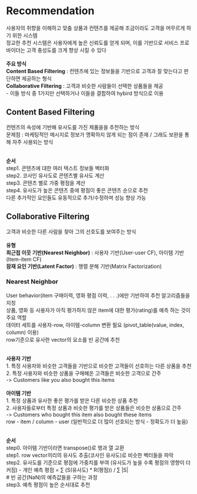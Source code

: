 # Recommendation
사용자의 취향을 이해하고 맞춤 상품과 컨텐츠를 제공해 조금이라도 고객을 머무르게 하기 위한 시스템 </br>
정교한 추천 시스템은 사용자에게 높은 신뢰도를 얻게 되며, 이를 기반으로 서비스 프로바이더는 고객 충성도를 크게 향상 시킬 수 있다</br></br>
**주요 방식** </br>
**Content Based Filtering** : 컨텐츠에 있는 정보들을 기반으로 고객과 잘 맞는다고 판단하면 제공하는 형식 </br>
**Collaborative Filtering** : 고객과 비슷한 사람들이 선택한 상품들을 제공 </br>
\- 이들 방식 중 1가지만 선택하거나 이들을 결합하여 hybird 방식으로 이용

## **Content Based Filtering**
컨텐츠의 속성에 기반해 유사도를 가진 제품을을 추천하는 방식 </br>
문제점 : 마케팅적인 메시지로 정보가 명확하지 않게 되는 점이 존재 / 그래도 보완을 통해 자주 사용되는 방식 </br></br>

**순서** </br>
step1. 콘텐츠에 대한 여러 텍스트 정보들 벡터화 </br>
step2. 코사인 유사도로 콘텐츠별 유사도 계산 </br>
step3. 콘텐츠 별로 가중 평점을 계산</br>
step4. 유사도가 높은 콘텐츠 중에 평점이 좋은 콘텐츠 순으로 추천 </br>
다른 추가적인 요인들도 유동적으로 추가/수정하며 성능 향상 가능

## **Collaborative Filtering**
고객과 비슷한 다른 사람을 찾아 그의 선호도를 보여주는 방식</br></br>
**유형**</br>
**최근접 이웃 기반(Nearest Neighbor)** : 사용자 기반(User-user CF), 아이템 기반(Item-item CF)</br>
**잠재 요인 기반(Latent Factor)** : 행렬 분해 기반(Matrix Factorization)

### **Nearest Neighbor**
User behavior(item 구매이력, 영화 평점 이력, . . .)에만 기반하여 추천 알고리즘들을 지칭 </br>
상품, 영화 등 사용자가 아직 평가하지 않은 item에 대한 평가(rating)를 예측 하는 것이 주요 역할 </br>
데이터 세트를 사용자-row, 아이템-column 변환 필요 (pivot_table(value, index, column) 이용) </br>
row기준으로 유사한 vector의 요소를 빈 공간에 추천</br></br>

**사용자 기반** </br>
1\. 특정 사용자와 비슷한 고객들을 기반으로 비슷한 고객들이 선호하는 다른 상품을 추천 </br>
2\. 특정 사용자와 비슷한 상품을 구매해온 고객들은 비슷한 고객으로 간주 </br>
-> Customers like you also bought this items </br></br>
**아이템 기반** </br>
1\. 특정 상품과 유사한 좋은 평가를 받은 다른 비슷한 상품 추천 </br>
2\. 사용자들로부터 특정 상품과 비슷한 평가를 받은 상품들은 비슷한 상품으로 간주 </br>
-> Customers who bought this item also bought these items </br>
row - item / column - user (일반적으로 더 많이 선호되는 방식 - 정확도가 더 높음) </br></br>

**순서**</br>
step0. 아이템 기반이라면 transpose()로 행과 열 교환 </br>
step1. row vector끼리의 유사도 추출(코사인 유사도)로 비슷한 벡터들을 파악</br>
step2. 유사도를 기준으로 평점에 가중치를 부여 (유사도가 높을 수록 평점의 영향이 더 커짐) - 개인 예측 평점 = ∑ (S(유사도) * R(평점)) / ∑ |S| </br>
\# 빈 공간(NaN)의 예측값들을 구하는 과정</br>
step3. 예측 평점이 높은 순서대로 추천
